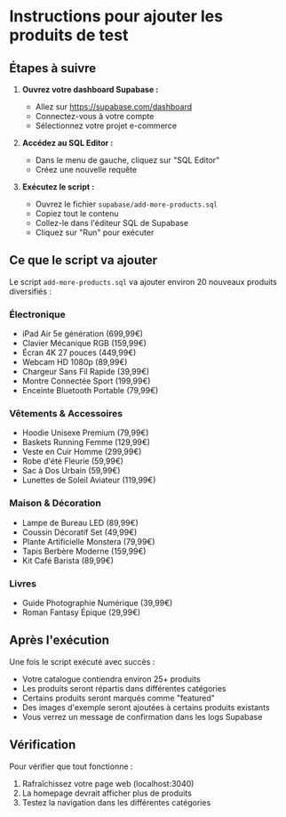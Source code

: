 # Instructions pour ajouter les produits de test

## Étapes à suivre

1. **Ouvrez votre dashboard Supabase :**
   - Allez sur https://supabase.com/dashboard
   - Connectez-vous à votre compte
   - Sélectionnez votre projet e-commerce

2. **Accédez au SQL Editor :**
   - Dans le menu de gauche, cliquez sur "SQL Editor"
   - Créez une nouvelle requête

3. **Exécutez le script :**
   - Ouvrez le fichier `supabase/add-more-products.sql`
   - Copiez tout le contenu
   - Collez-le dans l'éditeur SQL de Supabase
   - Cliquez sur "Run" pour exécuter

## Ce que le script va ajouter

Le script `add-more-products.sql` va ajouter environ 20 nouveaux produits diversifiés :

### Électronique
- iPad Air 5e génération (699,99€)
- Clavier Mécanique RGB (159,99€)
- Écran 4K 27 pouces (449,99€)
- Webcam HD 1080p (89,99€)
- Chargeur Sans Fil Rapide (39,99€)
- Montre Connectée Sport (199,99€)
- Enceinte Bluetooth Portable (79,99€)

### Vêtements & Accessoires
- Hoodie Unisexe Premium (79,99€)
- Baskets Running Femme (129,99€)
- Veste en Cuir Homme (299,99€)
- Robe d'été Fleurie (59,99€)
- Sac à Dos Urbain (59,99€)
- Lunettes de Soleil Aviateur (119,99€)

### Maison & Décoration
- Lampe de Bureau LED (89,99€)
- Coussin Décoratif Set (49,99€)
- Plante Artificielle Monstera (79,99€)
- Tapis Berbère Moderne (159,99€)
- Kit Café Barista (89,99€)

### Livres
- Guide Photographie Numérique (39,99€)
- Roman Fantasy Épique (29,99€)

## Après l'exécution

Une fois le script exécuté avec succès :
- Votre catalogue contiendra environ 25+ produits
- Les produits seront répartis dans différentes catégories
- Certains produits seront marqués comme "featured"
- Des images d'exemple seront ajoutées à certains produits existants
- Vous verrez un message de confirmation dans les logs Supabase

## Vérification

Pour vérifier que tout fonctionne :
1. Rafraîchissez votre page web (localhost:3040)
2. La homepage devrait afficher plus de produits
3. Testez la navigation dans les différentes catégories